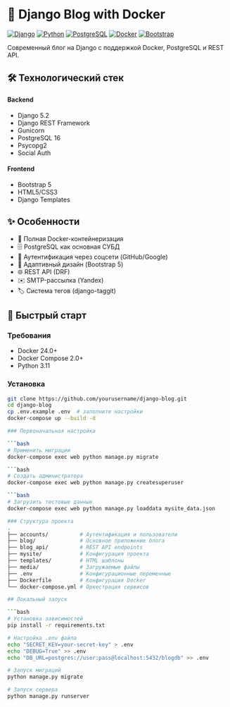 # 📝 Django Blog with Docker

[![Django](https://img.shields.io/badge/Django-5.2-092E20?logo=django)](https://www.djangoproject.com/)
[![Python](https://img.shields.io/badge/Python-3.11-3776AB?logo=python)](https://python.org)
[![PostgreSQL](https://img.shields.io/badge/PostgreSQL-16-336791?logo=postgresql)](https://www.postgresql.org/)
[![Docker](https://img.shields.io/badge/Docker-24.0-2496ED?logo=docker)](https://www.docker.com/)
[![Bootstrap](https://img.shields.io/badge/Bootstrap-5-7952B3?logo=bootstrap)](https://getbootstrap.com/)

Современный блог на Django с поддержкой Docker, PostgreSQL и REST API.

## 🛠 Технологический стек
#### Backend
- Django 5.2
- Django REST Framework
- Gunicorn
- PostgreSQL 16
- Psycopg2
- Social Auth

#### Frontend
- Bootstrap 5
- HTML5/CSS3
- Django Templates

## ✨ Особенности
- 🐳 Полная Docker-контейнеризация
- 🗄️ PostgreSQL как основная СУБД
- 🔐 Аутентификация через соцсети (GitHub/Google)
- 📱 Адаптивный дизайн (Bootstrap 5)
- 🌐 REST API (DRF)
- ✉️ SMTP-рассылка (Yandex)
- 🏷️ Система тегов (django-taggit)

## 🚀 Быстрый старт

### Требования
- Docker 24.0+
- Docker Compose 2.0+
- Python 3.11

### Установка
```bash
git clone https://github.com/yourusername/django-blog.git
cd django-blog
cp .env.example .env  # заполните настройки
docker-compose up --build -d

### Первоначальная настройка

```bash
# Применить миграции
docker-compose exec web python manage.py migrate

```bash
# Создать администратора
docker-compose exec web python manage.py createsuperuser

```bash
# Загрузить тестовые данные
docker-compose exec web python manage.py loaddata mysite_data.json

### Структура проекта
.
├── accounts/          # Аутентификация и пользователи
├── blog/              # Основное приложение блога
├── blog_api/          # REST API endpoints
├── mysite/            # Конфигурация проекта
├── templates/         # HTML шаблоны
├── media/             # Загружаемые файлы
├── .env               # Конфигурационные переменные
├── Dockerfile         # Конфигурация Docker
└── docker-compose.yml # Оркестрация сервисов

## Локальный запуск

```bash
# Установка зависимостей
pip install -r requirements.txt

# Настройка .env файла
echo "SECRET_KEY=your-secret-key" > .env
echo "DEBUG=True" >> .env
echo "DB_URL=postgres://user:pass@localhost:5432/blogdb" >> .env

# Запуск миграций
python manage.py migrate

# Запуск сервера
python manage.py runserver
```
